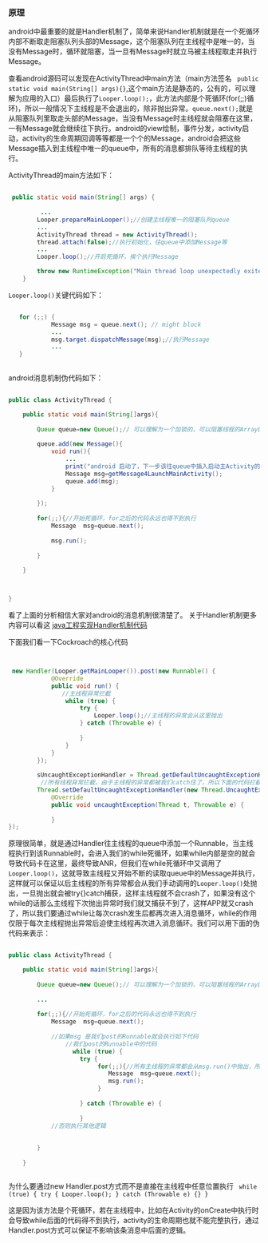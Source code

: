 
### 原理

android中最重要的就是Handler机制了，简单来说Handler机制就是在一个死循环内部不断取走阻塞队列头部的Message，这个阻塞队列在主线程中是唯一的，当没有Message时，循环就阻塞，当一旦有Message时就立马被主线程取走并执行Message。

查看android源码可以发现在ActivityThread中main方法（main方法签名 ` public static void main(String[] args){}`,这个main方法是静态的，公有的，可以理解为应用的入口）最后执行了`Looper.loop();`，此方法内部是个死循环(for(;;)循环)，所以一般情况下主线程是不会退出的，除非抛出异常。`queue.next();`就是从阻塞队列里取走头部的Message，当没有Message时主线程就会阻塞在这里，一有Message就会继续往下执行。android的view绘制，事件分发，activity启动，activity的生命周期回调等等都是一个个的Message，android会把这些Message插入到主线程中唯一的queue中，所有的消息都排队等待主线程的执行。


ActivityThread的main方法如下：

```java

 public static void main(String[] args) {
         
		 ...
        Looper.prepareMainLooper();//创建主线程唯一的阻塞队列queue
        ...
        ActivityThread thread = new ActivityThread();
        thread.attach(false);//执行初始化，往queue中添加Message等
        ...
        Looper.loop();//开启死循环，挨个执行Message

        throw new RuntimeException("Main thread loop unexpectedly exited");
    }

```

`Looper.loop()`关键代码如下：

```java

   for (;;) {
            Message msg = queue.next(); // might block
            ...
            msg.target.dispatchMessage(msg);//执行Message
            ...
   }
            
```


android消息机制伪代码如下：

```java

public class ActivityThread {

	public static void main(String[]args){
		
		Queue queue=new Queue();// 可以理解为一个加锁的，可以阻塞线程的ArrayList
		
		queue.add(new Message(){
			void run(){
				...
				print("android 启动了，下一步该往queue中插入启动主Activity的Message了");
				Message msg=getMessage4LaunchMainActivity();
				queue.add(msg);
			}
		
		});
		
		for(;;){//开始死循环，for之后的代码永远也得不到执行
			Message  msg=queue.next();
			
			msg.run();
		
		}
	
	}



}


```
看了上面的分析相信大家对android的消息机制很清楚了。
关于Handler机制更多内容可以看这 
[java工程实现Handler机制代码](https://android-notes.github.io/2016/12/03/5%E5%88%86%E9%92%9F%E5%AE%8C%E5%85%A8%E7%90%86%E8%A7%A3android-handler/)


下面我们看一下Cockroach的核心代码

```java


 new Handler(Looper.getMainLooper()).post(new Runnable() {
            @Override
            public void run() {
               //主线程异常拦截
                while (true) {
                    try {
                        Looper.loop();//主线程的异常会从这里抛出
                    } catch (Throwable e) {
                                                
                    }
                }
            }
        });
       
        sUncaughtExceptionHandler = Thread.getDefaultUncaughtExceptionHandler();
         //所有线程异常拦截，由于主线程的异常都被我们catch住了，所以下面的代码拦截到的都是子线程的异常
        Thread.setDefaultUncaughtExceptionHandler(new Thread.UncaughtExceptionHandler() {
            @Override
            public void uncaughtException(Thread t, Throwable e) {
                
            }
});

```

原理很简单，就是通过Handler往主线程的queue中添加一个Runnable，当主线程执行到该Runnable时，会进入我们的while死循环，如果while内部是空的就会导致代码卡在这里，最终导致ANR，但我们在while死循环中又调用了`Looper.loop()`，这就导致主线程又开始不断的读取queue中的Message并执行，这样就可以保证以后主线程的所有异常都会从我们手动调用的`Looper.loop()`处抛出，一旦抛出就会被try{}catch捕获，这样主线程就不会crash了，如果没有这个while的话那么主线程下次抛出异常时我们就又捕获不到了，这样APP就又crash了，所以我们要通过while让每次crash发生后都再次进入消息循环，while的作用仅限于每次主线程抛出异常后迫使主线程再次进入消息循环。我们可以用下面的伪代码来表示：

```java

public class ActivityThread {

	public static void main(String[]args){
		
		Queue queue=new Queue();// 可以理解为一个加锁的，可以阻塞线程的ArrayList
		
		...
		
		for(;;){//开始死循环，for之后的代码永远也得不到执行
			Message  msg=queue.next();
			
			//如果msg 是我们post的Runnable就会执行如下代码
				//我们post的Runnable中的代码
				  while (true) {
                    try {
                       	 for(;;){//所有主线程的异常都会从msg.run()中抛出，所以我们加一个try{}catch来捕获所有主线程异常，捕获到后再次强迫进入循环，不断读取queue中消息并执行
                       	 	Message  msg=queue.next();
                       	 	msg.run();
                       	 }
                       
                    } catch (Throwable e) {
                    
                    }
			//否则执行其他逻辑	
			 
		
		}
	
	}



```

为什么要通过new Handler.post方式而不是直接在主线程中任意位置执行
` while (true) {
                    try {
                        Looper.loop();
                    } catch (Throwable e) {}
                }`  
                
 这是因为该方法是个死循环，若在主线程中，比如在Activity的onCreate中执行时会导致while后面的代码得不到执行，activity的生命周期也就不能完整执行，通过Handler.post方式可以保证不影响该条消息中后面的逻辑。






